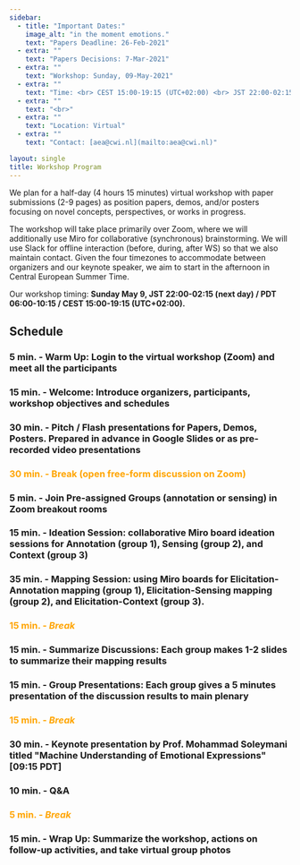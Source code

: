 ```yaml
---
sidebar:
  - title: "Important Dates:"
    image_alt: "in the moment emotions."
    text: "Papers Deadline: 26-Feb-2021"
  - extra: ""
    text: "Papers Decisions: 7-Mar-2021"
  - extra: ""
    text: "Workshop: Sunday, 09-May-2021"
  - extra: ""
    text: "Time: <br> CEST 15:00-19:15 (UTC+02:00) <br> JST 22:00-02:15 (next day) <br> PDT 06:00-10:15"
  - extra: ""
    text: "<br>"
  - extra: ""
    text: "Location: Virtual"
  - extra: ""
    text: "Contact: [aea@cwi.nl](mailto:aea@cwi.nl)"

layout: single
title: Workshop Program
---
```


We plan for a half-day (4 hours 15 minutes) virtual workshop with paper submissions (2-9 pages) as position papers, demos, and/or posters focusing on novel concepts, perspectives, or works in progress.

The workshop will take place primarily over Zoom, where we will additionally use Miro for collaborative (synchronous) brainstorming. We will use Slack for offline interaction (before, during, after WS) so that we also maintain contact. Given the four timezones to accommodate between organizers and our keynote speaker, we aim to start in the afternoon in Central European Summer Time.

Our workshop timing: **Sunday May 9, JST 22:00-02:15 (next day) / PDT 06:00-10:15 / CEST 15:00-19:15 (UTC+02:00).**


## Schedule

### 5 min. - Warm Up:  Login to the virtual workshop (Zoom) and meet all the participants

### 15 min. - Welcome: Introduce organizers, participants, workshop objectives and schedules

### 30 min. - Pitch / Flash presentations for Papers, Demos, Posters. Prepared in advance in Google Slides or as pre-recorded video presentations


### <span style="color:orange"> 30 min. - Break (open free-form discussion on Zoom) </span>


### 5 min. - Join Pre-assigned Groups (annotation or sensing) in Zoom breakout rooms

### 15 min. - Ideation Session: collaborative Miro board ideation sessions for Annotation (group 1), Sensing (group 2), and Context (group 3)

### 35 min. - Mapping Session: using Miro boards for Elicitation-Annotation mapping (group 1), Elicitation-Sensing mapping (group 2), and Elicitation-Context (group 3).


### <span style="color:orange"> 15 min. - ***Break*** </span>


### 15 min. - Summarize Discussions: Each group makes 1-2 slides to summarize their mapping results

### 15 min. - Group Presentations: Each group gives a 5 minutes presentation of the discussion results to main plenary


### <span style="color:orange"> 15 min. - ***Break*** </span>


### 30 min. - Keynote presentation by Prof. Mohammad Soleymani titled "Machine Understanding of Emotional Expressions" [09:15 PDT]
 <!-- / 11:15 EST / 17:15 CET / 00:15 JST (+1 day)) -->

### 10 min. - Q&A


### <span style="color:orange"> 5 min. - ***Break*** </span>


### 15 min. - Wrap Up: Summarize the workshop, actions on follow-up activities, and take virtual group photos


<!-- 50 + 30 + 55 + 10 + 20 + 15 + 40 + 20 = 240 (4 hours) -->



<!-- ## Schedule

### 5 min. - Warm Up:  Login to the virtual workshop (Zoom) and meet all the participants

### 15 min. - Welcome: Introduce organizers, participants, workshop objectives and schedules

### 30 min. - Keynote presentation by Prof. Mohammad Soleymani titled "Machine Understanding of Emotional Expressions" <span style="color:red">[will likely be shifted towards end of WS]</span>

### 10 min. - Q&A

### <span style="color:orange"> 15 min. - ***Break*** </span>

### 30 min. - Pitch / Flash presentations for Papers, Demos, Posters. Prepared in advance in Google Slides or as prerecorded video presentations

### <span style="color:orange"> 45 min. - Break (Social gathering on Mozilla Hubs) </span>

### 5 min. - Join Pre-assigned Groups (annotation or sensing) in Zoom breakout rooms

### 15 min. - Ideation Session: collaborative Miro board ideation sessions for Annotation (group 1), Sensing (group 2), and Context (group 3)

### 35 min. - Mapping Session: using Miro boards for Elicitation-Annotation mapping (group 1), Elicitation-Sensing mapping (group 2), and Elicitation-Context (group 3).

### 5 min. - Summarize Discussions: Each group makes 1-2 slides to summarize their mapping results

### <span style="color:orange"> 15 min. - ***Break*** </span>

### 15 min. - Group Presentations: Each group gives a 5 minutes presentation of the discussion results to main plenary

### 15 min. - Wrap Up: Summarize the workshop, actions on follow-up activities, and take virtual group photos -->





<!-- ## Workshop Papers, Demos & Posters -->

<!-- TBA	 -->
<!-- Name (affil) - [pdf](https://){: .poster} -->
